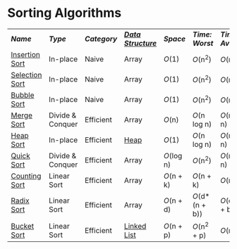 # Sorting Algorithms
<table>
    <tr>
        <td><strong><i>Name</i></strong></td>
        <td><strong><i>Type</i></strong></td>
        <td><strong><i>Category</i></strong></td>
        <td><strong><i><a href="/DataStructures/">Data Structure</a></i></strong></td>
        <td><strong><i>Space</i></strong></td>
        <td><strong><i>Time: Worst</i></strong></td>
        <td><strong><i>Time: Average</i></strong></td>
    </tr>
    <tr>
        <td><a href="/Sorting/InsertionSort/">Insertion Sort</a></td>
        <td>In-place</td>
        <td>Naive</td>
        <td>Array</td>
        <td><i>O</i>(1)</td>
        <td><i>O</i>(n<sup>2</sup>)</td>
        <td><i>O</i>(n<sup>2</sup>)</td>
    </tr>
    <tr>
        <td><a href="/Sorting/SelectionSort/">Selection Sort</a></td>
        <td>In-place</td>
        <td>Naive</td>
        <td>Array</td>
        <td><i>O</i>(1)</td>
        <td><i>O</i>(n<sup>2</sup>)</td>
        <td><i>O</i>(n<sup>2</sup>)</td>
    </tr>
    <tr>
        <td><a href="/Sorting/BubbleSort/">Bubble Sort</a></td>
        <td>In-place</td>
        <td>Naive</td>
        <td>Array</td>
        <td><i>O</i>(1)</td>
        <td><i>O</i>(n<sup>2</sup>)</td>
        <td><i>O</i>(n<sup>2</sup>)</td>
    </tr>
    <tr>
        <td><a href="/Sorting/MergeSort/">Merge Sort</a></td>
        <td>Divide & Conquer</td>
        <td>Efficient</td>
        <td>Array</td>
        <td><i>O</i>(n)</td>
        <td><i>O</i>(n log n)</td>
        <td><i>O</i>(n log n)</td>
    </tr>
    <tr>
        <td><a href="/Sorting/HeapSort/">Heap Sort</a></td>
        <td>In-place</td>
        <td>Efficient</td>
        <td><a href="/DataStructures/Heap/">Heap</a></td>
        <td><i>O</i>(1)</td>
        <td><i>O</i>(n log n)</td>
        <td><i>O</i>(n log n)</td>
    </tr>
    <tr>
        <td><a href="/Sorting/QuickSort/">Quick Sort</a></td>
        <td>Divide & Conquer</td>
        <td>Efficient</td>
        <td>Array</td>
        <td><i>O</i>(log n)</td>
        <td><i>O</i>(n<sup>2</sup>)</td>
        <td><i>O</i>(n log n)</td>
    </tr>
    <tr>
        <td><a href="/Sorting/CountingSort/">Counting Sort</a></td>
        <td>Linear Sort</td>
        <td>Efficient</td>
        <td>Array</td>
        <td><i>O</i>(n + k)</td>
        <td><i>O</i>(n + k)</td>
        <td><i>O</i>(n + k)</td>
    </tr>
    <tr>
        <td><a href="/Sorting/RadixSort/">Radix Sort</a></td>
        <td>Linear Sort</td>
        <td>Efficient</td>
        <td>Array</td>
        <td><i>O</i>(n + d)</td>
        <td><i>O</i>(d*(n + b))</td>
        <td><i>O</i>(d*(n + b))</td>
    </tr>
    <tr>
        <td><a href="/Sorting/BucketSort/">Bucket Sort</a></td>
        <td>Linear Sort</td>
        <td>Efficient</td>
        <td><a href="/DataStructures/LinkedList/">Linked List</a></td>
        <td><i>O</i>(n + p)</td>
        <td><i>O</i>(n<sup>2</sup> + p)</td>
        <td><i>O</i>(n + p)</td>
    </tr>
</table>